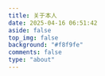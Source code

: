 ```yaml
---
title: 关于本人
date: 2025-04-16 06:51:42
aside: false
top_img: false
background: "#f8f9fe"
comments: false
type: "about"
---
```



